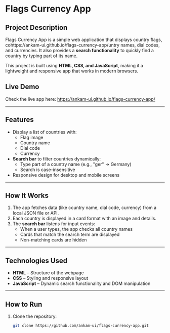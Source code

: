 # Flags Currency App

## Project Description
Flags Currency App is a simple web application that displays country flags, cohttps://ankam-ui.github.io/flags-currency-app/untry names, dial codes, and currencies. It also provides a **search functionality** to quickly find a country by typing part of its name.

This project is built using **HTML, CSS, and JavaScript**, making it a lightweight and responsive app that works in modern browsers.


## Live Demo
Check the live app here: https://ankam-ui.github.io/flags-currency-app/

---

## Features
- Display a list of countries with:
  - Flag image
  - Country name
  - Dial code
  - Currency
- **Search bar** to filter countries dynamically:
  - Type part of a country name (e.g., "ger" → Germany)
  - Search is case-insensitive
- Responsive design for desktop and mobile screens

---

## How It Works
1. The app fetches data (like country name, dial code, currency) from a local JSON file or API.
2. Each country is displayed in a card format with an image and details.
3. The **search bar** listens for input events:
   - When a user types, the app checks all country names
   - Cards that match the search term are displayed
   - Non-matching cards are hidden

---

## Technologies Used
- **HTML** – Structure of the webpage
- **CSS** – Styling and responsive layout
- **JavaScript** – Dynamic search functionality and DOM manipulation

---

## How to Run
1. Clone the repository:
   ```bash
   git clone https://github.com/ankam-ui/flags-currency-app.git
